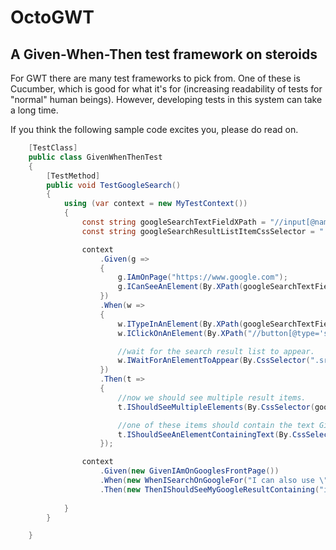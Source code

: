 # OctoGWT
## A Given-When-Then test framework on steroids
For GWT there are many test frameworks to pick from. One of these is Cucumber, which is good for what it's for (increasing readability of tests for "normal" human beings). However, developing tests in this system can take a long time.

If you think the following sample code excites you, please do read on.

```csharp
    [TestClass]
    public class GivenWhenThenTest
    {
        [TestMethod]
        public void TestGoogleSearch()
        {
            using (var context = new MyTestContext())
            {
                const string googleSearchTextFieldXPath = "//input[@name='q']";
                const string googleSearchResultListItemCssSelector = ".g";

                context
                    .Given(g =>
                    {
                        g.IAmOnPage("https://www.google.com");
                        g.ICanSeeAnElement(By.XPath(googleSearchTextFieldXPath));
                    })
                    .When(w =>
                    {
                        w.ITypeInAnElement(By.XPath(googleSearchTextFieldXPath), "The \"Given-When-Then\" framework is cool!");
                        w.IClickOnAnElement(By.XPath("//button[@type='submit']"));

                        //wait for the search result list to appear.
                        w.IWaitForAnElementToAppear(By.CssSelector(".srg"));
                    })
                    .Then(t =>
                    {
                        //now we should see multiple result items.
                        t.IShouldSeeMultipleElements(By.CssSelector(googleSearchResultListItemCssSelector));

                        //one of these items should contain the text GivenWhenThen.
                        t.IShouldSeeAnElementContainingText(By.CssSelector(googleSearchResultListItemCssSelector), "Given-When-Then");
                    });

                context
                    .Given(new GivenIAmOnGooglesFrontPage())
                    .When(new WhenISearchOnGoogleFor("I can also use \"instructions\"!"))
                    .Then(new ThenIShouldSeeMyGoogleResultContaining("instructions"));
                
            }
        }

    }
```

